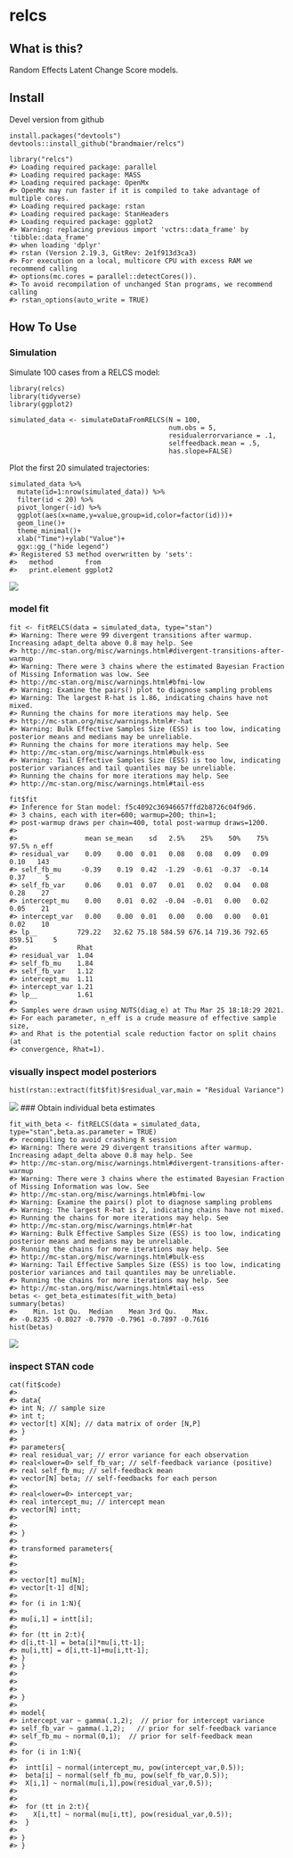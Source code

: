 relcs
=====

What is this?
-------------

Random Effects Latent Change Score models.

Install
-------

Devel version from github

    install.packages("devtools")
    devtools::install_github("brandmaier/relcs")

    library("relcs")
    #> Loading required package: parallel
    #> Loading required package: MASS
    #> Loading required package: OpenMx
    #> OpenMx may run faster if it is compiled to take advantage of multiple cores.
    #> Loading required package: rstan
    #> Loading required package: StanHeaders
    #> Loading required package: ggplot2
    #> Warning: replacing previous import 'vctrs::data_frame' by 'tibble::data_frame'
    #> when loading 'dplyr'
    #> rstan (Version 2.19.3, GitRev: 2e1f913d3ca3)
    #> For execution on a local, multicore CPU with excess RAM we recommend calling
    #> options(mc.cores = parallel::detectCores()).
    #> To avoid recompilation of unchanged Stan programs, we recommend calling
    #> rstan_options(auto_write = TRUE)

How To Use
----------

### Simulation

Simulate 100 cases from a RELCS model:

    library(relcs)
    library(tidyverse)
    library(ggplot2)

    simulated_data <- simulateDataFromRELCS(N = 100, 
                                            num.obs = 5, 
                                            residualerrorvariance = .1,
                                            selffeedback.mean = .5,
                                            has.slope=FALSE)

Plot the first 20 simulated trajectories:

    simulated_data %>% 
      mutate(id=1:nrow(simulated_data)) %>% 
      filter(id < 20) %>%
      pivot_longer(-id) %>%
      ggplot(aes(x=name,y=value,group=id,color=factor(id)))+
      geom_line()+
      theme_minimal()+
      xlab("Time")+ylab("Value")+
      ggx::gg_("hide legend")
    #> Registered S3 method overwritten by 'sets':
    #>   method        from   
    #>   print.element ggplot2

![](README_files/figure-markdown_strict/unnamed-chunk-5-1.png)

### model fit

    fit <- fitRELCS(data = simulated_data, type="stan")
    #> Warning: There were 99 divergent transitions after warmup. Increasing adapt_delta above 0.8 may help. See
    #> http://mc-stan.org/misc/warnings.html#divergent-transitions-after-warmup
    #> Warning: There were 3 chains where the estimated Bayesian Fraction of Missing Information was low. See
    #> http://mc-stan.org/misc/warnings.html#bfmi-low
    #> Warning: Examine the pairs() plot to diagnose sampling problems
    #> Warning: The largest R-hat is 1.86, indicating chains have not mixed.
    #> Running the chains for more iterations may help. See
    #> http://mc-stan.org/misc/warnings.html#r-hat
    #> Warning: Bulk Effective Samples Size (ESS) is too low, indicating posterior means and medians may be unreliable.
    #> Running the chains for more iterations may help. See
    #> http://mc-stan.org/misc/warnings.html#bulk-ess
    #> Warning: Tail Effective Samples Size (ESS) is too low, indicating posterior variances and tail quantiles may be unreliable.
    #> Running the chains for more iterations may help. See
    #> http://mc-stan.org/misc/warnings.html#tail-ess

    fit$fit
    #> Inference for Stan model: f5c4092c36946657ffd2b8726c04f9d6.
    #> 3 chains, each with iter=600; warmup=200; thin=1; 
    #> post-warmup draws per chain=400, total post-warmup draws=1200.
    #> 
    #>                 mean se_mean    sd   2.5%    25%    50%    75%  97.5% n_eff
    #> residual_var    0.09    0.00  0.01   0.08   0.08   0.09   0.09   0.10   143
    #> self_fb_mu     -0.39    0.19  0.42  -1.29  -0.61  -0.37  -0.14   0.37     5
    #> self_fb_var     0.06    0.01  0.07   0.01   0.02   0.04   0.08   0.28    27
    #> intercept_mu    0.00    0.01  0.02  -0.04  -0.01   0.00   0.02   0.05    21
    #> intercept_var   0.00    0.00  0.01   0.00   0.00   0.00   0.01   0.02    10
    #> lp__          729.22   32.62 75.18 584.59 676.14 719.36 792.65 859.51     5
    #>               Rhat
    #> residual_var  1.04
    #> self_fb_mu    1.84
    #> self_fb_var   1.12
    #> intercept_mu  1.11
    #> intercept_var 1.21
    #> lp__          1.61
    #> 
    #> Samples were drawn using NUTS(diag_e) at Thu Mar 25 18:18:29 2021.
    #> For each parameter, n_eff is a crude measure of effective sample size,
    #> and Rhat is the potential scale reduction factor on split chains (at 
    #> convergence, Rhat=1).

### visually inspect model posteriors

    hist(rstan::extract(fit$fit)$residual_var,main = "Residual Variance")

![](README_files/figure-markdown_strict/unnamed-chunk-7-1.png) \#\#\#
Obtain individual beta estimates

    fit_with_beta <- fitRELCS(data = simulated_data, type="stan",beta.as.parameter = TRUE)
    #> recompiling to avoid crashing R session
    #> Warning: There were 29 divergent transitions after warmup. Increasing adapt_delta above 0.8 may help. See
    #> http://mc-stan.org/misc/warnings.html#divergent-transitions-after-warmup
    #> Warning: There were 3 chains where the estimated Bayesian Fraction of Missing Information was low. See
    #> http://mc-stan.org/misc/warnings.html#bfmi-low
    #> Warning: Examine the pairs() plot to diagnose sampling problems
    #> Warning: The largest R-hat is 2, indicating chains have not mixed.
    #> Running the chains for more iterations may help. See
    #> http://mc-stan.org/misc/warnings.html#r-hat
    #> Warning: Bulk Effective Samples Size (ESS) is too low, indicating posterior means and medians may be unreliable.
    #> Running the chains for more iterations may help. See
    #> http://mc-stan.org/misc/warnings.html#bulk-ess
    #> Warning: Tail Effective Samples Size (ESS) is too low, indicating posterior variances and tail quantiles may be unreliable.
    #> Running the chains for more iterations may help. See
    #> http://mc-stan.org/misc/warnings.html#tail-ess
    betas <- get_beta_estimates(fit_with_beta)
    summary(betas)
    #>    Min. 1st Qu.  Median    Mean 3rd Qu.    Max. 
    #> -0.8235 -0.8027 -0.7970 -0.7961 -0.7897 -0.7616
    hist(betas)

![](README_files/figure-markdown_strict/unnamed-chunk-8-1.png)

### inspect STAN code

    cat(fit$code)
    #> 
    #> data{
    #> int N; // sample size
    #> int t; 
    #> vector[t] X[N]; // data matrix of order [N,P]
    #> }
    #> 
    #> parameters{
    #> real residual_var; // error variance for each observation
    #> real<lower=0> self_fb_var; // self-feedback variance (positive)
    #> real self_fb_mu; // self-feedback mean
    #> vector[N] beta; // self-feedbacks for each person
    #> 
    #> real<lower=0> intercept_var;
    #> real intercept_mu; // intercept mean
    #> vector[N] intt;
    #> 
    #> 
    #> }
    #> 
    #> transformed parameters{
    #> 
    #> 
    #> 
    #> vector[t] mu[N];
    #> vector[t-1] d[N];
    #> 
    #> for (i in 1:N){
    #> 
    #> mu[i,1] = intt[i];
    #> 
    #> for (tt in 2:t){
    #> d[i,tt-1] = beta[i]*mu[i,tt-1];
    #> mu[i,tt] = d[i,tt-1]+mu[i,tt-1];
    #> }
    #> }
    #> 
    #> 
    #> 
    #> }
    #> 
    #> model{
    #> intercept_var ~ gamma(.1,2);  // prior for intercept variance
    #> self_fb_var ~ gamma(.1,2);   // prior for self-feedback variance
    #> self_fb_mu ~ normal(0,1);  // prior for self-feedback mean
    #> 
    #> for (i in 1:N){
    #> 
    #>  intt[i] ~ normal(intercept_mu, pow(intercept_var,0.5));
    #>  beta[i] ~ normal(self_fb_mu, pow(self_fb_var,0.5));
    #>  X[i,1] ~ normal(mu[i,1],pow(residual_var,0.5));
    #> 
    #> 
    #>  for (tt in 2:t){
    #>    X[i,tt] ~ normal(mu[i,tt], pow(residual_var,0.5));
    #>  }
    #> 
    #> }
    #> }
